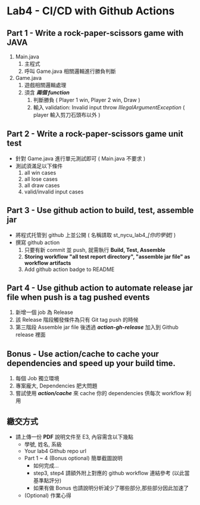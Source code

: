 
# Lab4 - CI/CD with Github Actions

## Part 1 - Write a rock-paper-scissors game with JAVA
1. Main.java
    1. 主程式
    2. 呼叫 Game.java 相關邏輯進行勝負判斷
2. Game.java
    1. 遊戲相關邏輯處理
    2. 須含 ***兩個 function***
        1. 判斷勝負 ( Player 1 win, Player 2 win, Draw )
        2. 輸入 validation: Invalid input throw *IllegalArgumentException* ( player 輸入剪刀石頭布以外 )

## Part 2 - Write a rock-paper-scissors game unit test
- 針對 Game.java 進行單元測試即可 ( Main.java 不要求 )
- 測試須滿足以下條件
    1. all win cases
    2. all lose cases
    3. all draw cases
    4. valid/invalid input cases

## Part 3 - Use github action to build, test, assemble jar
- 將程式托管到 github 上並公開 ( 名稱請取 st_nycu_lab4_*[你的學號]* )
- 撰寫 github action
    1. 只要有新 commit 並 push, 就需執行 **Build, Test, Assemble**
    2. **Storing workflow "all test report directory", "assemble jar file" as workflow artifacts**
    3. Add github action badge to README

## Part 4 - Use github action to automate release jar file when push is a tag pushed events
1. 新增一個 job 為 Release
2. 該 Release 階段觸發條件為只有 Git tag push 的時候
3. 第三階段 Assemble jar file 後透過 ***action-gh-release*** 加入到 Github release 裡面

## Bonus - Use action/cache to cache your dependencies and speed up your build time.
1. 每個 Job 獨立環境
2. 專案龐大, Dependencies 肥大問題
3. 嘗試使用 ***action/cache*** 來 cache 你的 dependencies 供每次 workflow 利用

## 繳交方式
- 請上傳一份 **PDF** 說明文件至 E3, 內容需含以下幾點
    - 學號, 姓名, 系級
    - Your lab4 Github repo url
    - Part 1 ~ 4 (Bonus optional) 簡單截圖說明
        - 如何完成...
        - step3, step4 請額外附上對應的 github workflow 連結參考 (以此當基準點評分)
        - 如果有做 Bonus 也請說明分析減少了哪些部分,那些部分因此加速了
    - (Optional) 作業心得

